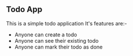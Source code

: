 ## Todo App

This is a simple todo application 
It's features are:- 

- Anyone can create a todo
- Anyone can see their existing todo 
- Anyone can mark their todo as done 